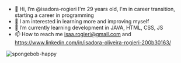 - 👋 Hi, I’m @isadora-rogieri  I'm 29 years old, I'm in career transition, starting a career in programming
- 👀 I am interested in learning more and improving myself
- 🌱 I’m currently learning development in JAVA, HTML, CSS, JS
- 📫 How to reach me isaa.rogieri@gmail.com and https://www.linkedin.com/in/isadora-oliveira-rogieri-200b30163/

<!---
isadora-rogieri/isadora-rogieri is a ✨ special ✨ repository because its `README.md` (this file) appears on your GitHub profile.
You can click the Preview link to take a look at your changes.
--->


![spongebob-happy](https://user-images.githubusercontent.com/89702490/171304986-f8a4b430-8f14-4023-80a0-eee90f91f58f.gif)
